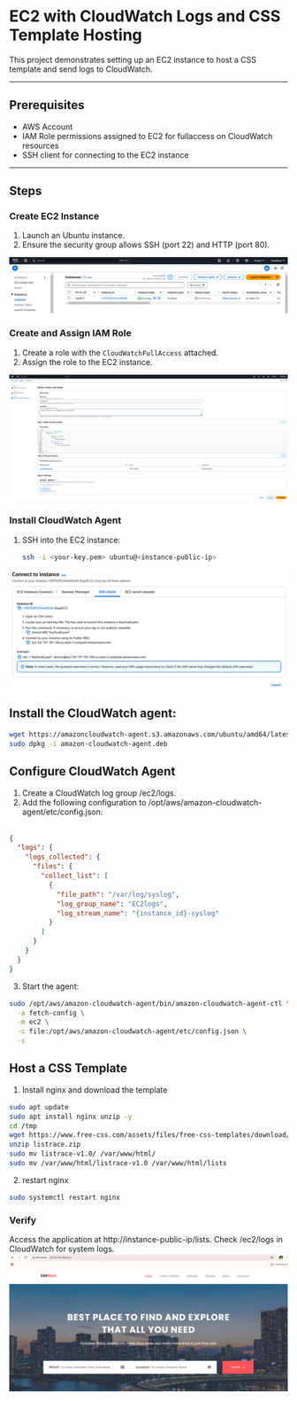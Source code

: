 # EC2 with CloudWatch Logs and CSS Template Hosting

This project demonstrates setting up an EC2 instance to host a CSS template and send logs to CloudWatch.

---

## Prerequisites

- AWS Account
- IAM Role permissions assigned to EC2 for fullaccess on CloudWatch resources
- SSH client for connecting to the EC2 instance

---

## Steps

### Create EC2 Instance
1. Launch an Ubuntu instance.
2. Ensure the security group allows SSH (port 22) and HTTP (port 80).

![Preview](Images/1.png)

### Create and Assign IAM Role
1. Create a role with the `CloudWatchFullAccess` attached.
2. Assign the role to the EC2 instance.

![Preview](Images/2.png)

### Install CloudWatch Agent
1. SSH into the EC2 instance:
   ```bash
   ssh -i <your-key.pem> ubuntu@<instance-public-ip>
   ```

![Preview](Images/3.png)

## Install the CloudWatch agent:
```bash
wget https://amazoncloudwatch-agent.s3.amazonaws.com/ubuntu/amd64/latest/amazon-cloudwatch-agent.deb
sudo dpkg -i amazon-cloudwatch-agent.deb
```
## Configure CloudWatch Agent
1. Create a CloudWatch log group /ec2/logs.
2. Add the following configuration to /opt/aws/amazon-cloudwatch-agent/etc/config.json:
```json

{
  "logs": {
    "logs_collected": {
      "files": {
        "collect_list": [
          {
            "file_path": "/var/log/syslog",
            "log_group_name": "EC2logs",
            "log_stream_name": "{instance_id}-syslog"
          }
        ]
      }
    }
  }
}
```
3. Start the agent:
```bash
sudo /opt/aws/amazon-cloudwatch-agent/bin/amazon-cloudwatch-agent-ctl \
  -a fetch-config \
  -m ec2 \
  -c file:/opt/aws/amazon-cloudwatch-agent/etc/config.json \
  -s
```
## Host a CSS Template
1. Install nginx and download the template

```bash
sudo apt update
sudo apt install nginx unzip -y
cd /tmp
wget https://www.free-css.com/assets/files/free-css-templates/download/page296/listrace.zip
unzip listrace.zip
sudo mv listrace-v1.0/ /var/www/html/
sudo mv /var/www/html/listrace-v1.0 /var/www/html/lists
```
2. restart nginx
 
```bash
sudo systemctl restart nginx
```
### Verify
Access the application at http://instance-public-ip/lists.
Check /ec2/logs in CloudWatch for system logs.
![preview](Images/4.png)
